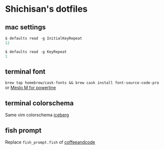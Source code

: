 # Shichisan\'s dotfiles

## mac settings
```powershell
$ defaults read -g InitialKeyRepeat
12

$ defaults read -g KeyRepeat
1
```

## terminal font
`brew tap homebrew/cask-fonts && brew cask install font-source-code-pro`
or
[Meslo M for powerline](https://github.com/powerline/fonts/blob/master/Meslo%20Slashed/Meslo%20LG%20M%20Regular%20for%20Powerline.ttf)
## terminal colorschema
Same vim colorschema [iceberg](https://github.com/Arc0re/Iceberg-iTerm2)

## fish prompt
Replace `fish_prompt.fish` of [coffeeandcode](https://github.com/oh-my-fish/theme-coffeeandcode)
